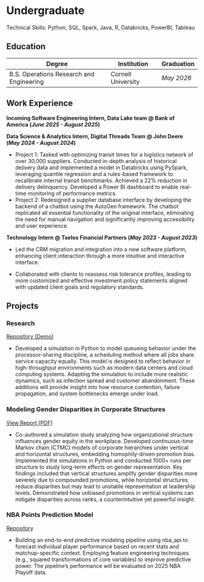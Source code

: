 # Undergraduate
Technical Skills: Python, SQL, Spark, Java, R, Databricks, PowerBI, Tableau
## Education
| Degree                             | Institution       | Graduation  |
|-----------------------------------|-------------------|-------------|
| B.S. Operations Research and Engineering | Cornell University | *May 2026*  |

## Work Experience
**Incoming Software Engineering Intern, Data Lake team @ Bank of America (_June 2025 - August 2025_)**

**Data Science & Analytics Intern, Digital Threads Team @ John Deere (_May 2024 - August 2024_)**
- Project 1: Tasked with optimizing transit times for a logistics network of over 30,000 suppliers. Conducted in-depth analysis of historical delivery data and implemented a model in Databricks using PySpark, leveraging quantile regression and a rules-based framework to recalibrate internal transit benchmarks. Achieved a 22% reduction in delivery delinquency. Developed a Power BI dashboard to enable real-time monitoring of performance metrics.
- Project 2: Redesigned a supplier database interface by developing the backend of a chatbot using the AutoGen framework. The chatbot replicated all essential functionality of the original interface, eliminating the need for manual navigation and significantly improving accessibility and user experience.

**Technology Intern @ Taelos Financial Partners (_May 2023 - August 2023_)**
- Led the CRM migration and integration into a new software platform, enhancing client interaction through a more intuitive and interactive interface.

- Collaborated with clients to reassess risk tolerance profiles, leading to more customized and effective investment policy statements aligned with updated client goals and regulatory standards.


## Projects

### Research
[Repository (Demo)](https://github.com/AbelG13/Queueing-Research)
- Developed a simulation in Python to model queueing behavior under the processor-sharing discipline, a scheduling method where all jobs share service capacity equally. This model is designed to reflect behavior in high-throughput environments such as modern data centers and cloud computing systems. Adapting the simulation to include more realistic dynamics, such as infection spread and customer abandonment. These additions will provide insight into how resource contention, failure propagation, and system bottlenecks emerge under load.

### Modeling Gender Disparities in Corporate Structures
[View Report (PDF)](asset/Project-Report.pdf)
- Co-authored a simulation study analyzing how organizational structure influences gender equity in the workplace. Developed continuous-time Markov chain (CTMC) models of corporate hierarchies under vertical and horizontal structures, embedding homophily-driven promotion bias. Implemented the simulations in Python and conducted 1000+ runs per structure to study long-term effects on gender representation. Key findings included that vertical structures amplify gender disparities more severely due to compounded promotions, while horizontal structures reduce disparities but may lead to unstable representation at leadership levels. Demonstrated how unbiased promotions in vertical systems can mitigate disparities across ranks, a counterintuitive yet powerful insight.

### NBA Points Prediction Model
[Repository](https://github.com/AbelG13/2025-NBA-Prediction-Model)
- Building an end-to-end predictive modeling pipeline using nba_api to forecast individual player performance based on recent stats and matchup-specific context. Employing feature engineering techniques (e.g., squared transformations of core variables) to improve predictive power. The pipeline’s performance will be evaluated on 2025 NBA Playoff data.


